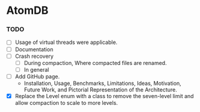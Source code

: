 # AtomDB

### TODO
- [ ] Usage of virtual threads were applicable. 
- [ ] Documentation
- [ ] Crash recovery
  - [ ] During compaction, Where compacted files are renamed.
  - [ ] In general
- [ ] Add GitHub page.
  - Installation, Usage, Benchmarks, Limitations, Ideas, Motivation, Future Work, and Pictorial Representation of the Architecture.
- [x] Replace the Level enum with a class to remove the seven-level limit and allow compaction to scale to more levels.
